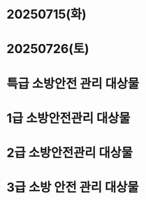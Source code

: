 # 20250715(화)
## 
# 20250726(토)
## 
# 특급 소방안전 관리 대상물
# 1급 소방안전관리 대상물
# 2급 소방안전관리 대상물
# 3급 소방 안전 관리 대상물